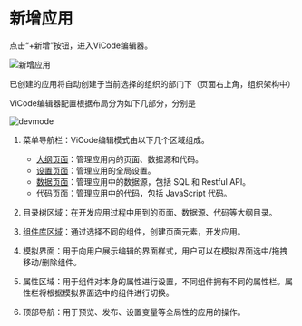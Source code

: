 # 新增应用

点击“+新增”按钮，进入ViCode编辑器。

![新增应用](https://docimages.blob.core.chinacloudapi.cn/images/Kris/Apps/createpanel20210326.png)

已创建的应用将自动创建于当前选择的组织的部门下（页面右上角，组织架构中）

ViCode编辑器配置根据布局分为如下几部分，分别是

![devmode](https://docimages.blob.core.chinacloudapi.cn/images/Kris/Apps/paneluserinterface20210326.png)

1. 菜单导航栏：ViCode编辑模式由以下几个区域组成。

    - [大纲页面](../devApps/appsedit/PageSetting.md)：管理应用内的页面、数据源和代码。
    - [设置页面](../devApps/appsedit/BasicSetting.md)：管理应用的全局设置。
    - [数据页面](../devApps/appsedit/datasource.md)：管理应用中的数据源，包括 SQL 和 Restful API。
    - [代码页面](../devApps/appsedit/executecode.md)：管理应用中的代码，包括 JavaScript 代码。
2. 目录树区域：在开发应用过程中用到的页面、数据源、代码等大纲目录。
3. [组件库区域](../devApps/appsedit/component/aboutComponent.md)：通过选择不同的组件，创建页面元素，开发应用。
4. 模拟界面：用于向用户展示编辑的界面样式，用户可以在模拟界面选中/拖拽移动/删除组件。
5. 属性区域：用于组件对本身的属性进行设置，不同组件拥有不同的属性栏。属性栏将根据模拟界面选中的组件进行切换。
6. 顶部导航：用于预览、发布、设置变量等全局性的应用的操作。
